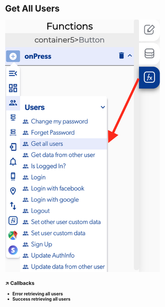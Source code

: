 # Get All Users

![](../../../.gitbook/assets/captura-de-pantalla-2020-02-10-a-la-s-10.36.11.png)



### ↗ Callbacks <a id="entry-vars"></a>

* **Error retrieving all users**
* **Success retrieving all users**

